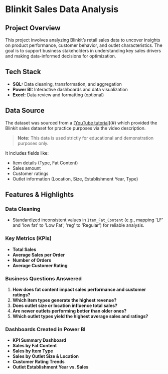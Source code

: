 # Blinkit Sales Data Analysis

## Project Overview
This project involves analyzing Blinkit’s retail sales data to uncover insights on product performance, customer behavior, and outlet characteristics. The goal is to support business stakeholders in understanding key sales drivers and making data-informed decisions for optimization.

## Tech Stack
- **SQL:** Data cleaning, transformation, and aggregation
- **Power BI:** Interactive dashboards and data visualization
- **Excel:** Data review and formatting (optional)

## Data Source
The dataset was sourced from a [[YouTube tutorial]](https://www.youtube.com/watch?v=phs0SLj86ek&t=9584s)(#) which provided the Blinkit sales dataset for practice purposes via the video description.

> **Note:** This data is used strictly for educational and demonstration purposes only.

It includes fields like:
- Item details (Type, Fat Content)
- Sales amount
- Customer ratings
- Outlet information (Location, Size, Establishment Year, Type)

## Features & Highlights

### Data Cleaning
- Standardized inconsistent values in `Item_Fat_Content` (e.g., mapping 'LF' and 'low fat' to 'Low Fat', 'reg' to 'Regular') for reliable analysis.

### Key Metrics (KPIs)
- **Total Sales**  
- **Average Sales per Order**  
- **Number of Orders**  
- **Average Customer Rating**

### Business Questions Answered
1. **How does fat content impact sales performance and customer ratings?**
2. **Which item types generate the highest revenue?**
3. **Does outlet size or location influence total sales?**
4. **Are newer outlets performing better than older ones?**
5. **Which outlet types yield the highest average sales and ratings?**

### Dashboards Created in Power BI
- **KPI Summary Dashboard**
- **Sales by Fat Content**
- **Sales by Item Type**
- **Sales by Outlet Size & Location**
- **Customer Rating Trends**
- **Outlet Establishment Year vs. Sales**




